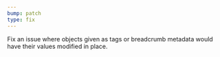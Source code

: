 ```yaml
---
bump: patch
type: fix
---
```


Fix an issue where objects given as tags or breadcrumb metadata would have their values modified in place.
